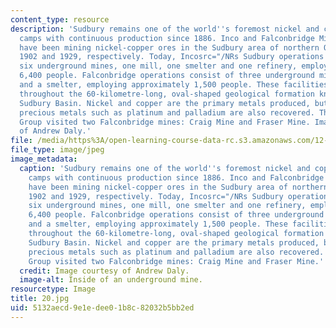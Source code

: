```yaml
---
content_type: resource
description: 'Sudbury remains one of the world''s foremost nickel and copper mining
  camps with continuous production since 1886. Inco and Falconbridge Mining Companies
  have been mining nickel-copper ores in the Sudbury area of northern Ontario since
  1902 and 1929, respectively. Today, Incosrc="/NRs Sudbury operations consist of
  six underground mines, one mill, one smelter and one refinery, employing approximately
  6,400 people. Falconbridge operations consist of three underground mines, a mill
  and a smelter, employing approximately 1,500 people. These facilities are spread
  throughout the 60-kilometre-long, oval-shaped geological formation known as the
  Sudbury Basin. Nickel and copper are the primary metals produced, but cobalt and
  precious metals such as platinum and palladium are also recovered. The Geodynamics
  Group visited two Falconbridge mines: Craig Mine and Fraser Mine. Images courtesy
  of Andrew Daly.'
file: /media/https%3A/open-learning-course-data-rc.s3.amazonaws.com/12-753-geodynamics-seminar-spring-2005/5132aecd9e1edee01b8c82032b5bb2ed_20.jpg
file_type: image/jpeg
image_metadata:
  caption: 'Sudbury remains one of the world''s foremost nickel and copper mining
    camps with continuous production since 1886. Inco and Falconbridge Mining Companies
    have been mining nickel-copper ores in the Sudbury area of northern Ontario since
    1902 and 1929, respectively. Today, Incosrc="/NRs Sudbury operations consist of
    six underground mines, one mill, one smelter and one refinery, employing approximately
    6,400 people. Falconbridge operations consist of three underground mines, a mill
    and a smelter, employing approximately 1,500 people. These facilities are spread
    throughout the 60-kilometre-long, oval-shaped geological formation known as the
    Sudbury Basin. Nickel and copper are the primary metals produced, but cobalt and
    precious metals such as platinum and palladium are also recovered. The Geodynamics
    Group visited two Falconbridge mines: Craig Mine and Fraser Mine.'
  credit: Image courtesy of Andrew Daly.
  image-alt: Inside of an underground mine.
resourcetype: Image
title: 20.jpg
uid: 5132aecd-9e1e-dee0-1b8c-82032b5bb2ed
---
```

